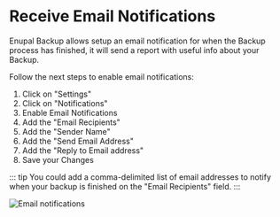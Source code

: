 # Receive Email Notifications

Enupal Backup allows setup an email notification for when the Backup process has finished, it will send a report with useful info about your Backup.

Follow the next steps to enable email notifications:

1.  Click on "Settings"
2.  Click on "Notifications"
3.  Enable Email Notifications
4.  Add the "Email Recipients"
5.  Add the "Sender Name" 
6.  Add the "Send Email Address" 
7.  Add the "Reply to Email address" 
8.  Save your Changes

::: tip
You could add a comma-delimited list of email addresses to notify when your backup is finished on the "Email Recipients" field.
:::

![Email notifications](https://enupal.com/assets/docs/13-enupal-backup-docs.png)
